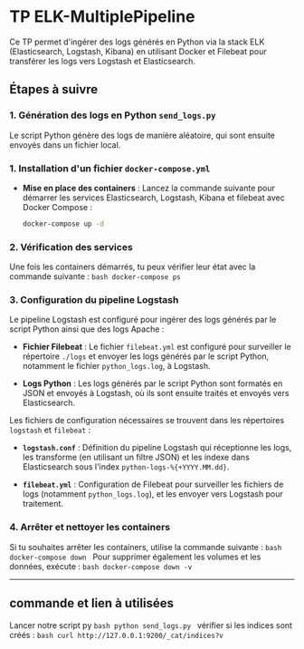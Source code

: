 # TP ELK-MultiplePipeline

Ce TP permet d'ingérer des logs générés en Python via la stack ELK (Elasticsearch, Logstash, Kibana) en utilisant Docker et Filebeat pour transférer les logs vers Logstash et Elasticsearch.

## Étapes à suivre

### 1. Génération des logs en Python `send_logs.py`

Le script Python génère des logs de manière aléatoire, qui sont ensuite envoyés dans un fichier local.


### 1. Installation d'un fichier `docker-compose.yml`

- **Mise en place des containers** : Lancez la commande suivante pour démarrer les services Elasticsearch, Logstash, Kibana et filebeat avec Docker Compose :
    ```bash
    docker-compose up -d 
    ```

### 2. Vérification des services

Une fois les containers démarrés, tu peux vérifier leur état avec la commande suivante :
    ```bash
    docker-compose ps
    ```

### 3. Configuration du pipeline Logstash

Le pipeline Logstash est configuré pour ingérer des logs générés par le script Python ainsi que des logs Apache :

- **Fichier Filebeat** : Le fichier `filebeat.yml` est configuré pour surveiller le répertoire `./logs` et envoyer les logs générés par le script Python, notamment le fichier `python_logs.log`, à Logstash.

- **Logs Python** : Les logs générés par le script Python sont formatés en JSON et envoyés à Logstash, où ils sont ensuite traités et envoyés vers Elasticsearch.

Les fichiers de configuration nécessaires se trouvent dans les répertoires `logstash` et `filebeat` :

- **`logstash.conf`** : Définition du pipeline Logstash qui réceptionne les logs, les transforme (en utilisant un filtre JSON) et les indexe dans Elasticsearch sous l'index `python-logs-%{+YYYY.MM.dd}`.
  
- **`filebeat.yml`** : Configuration de Filebeat pour surveiller les fichiers de logs (notamment `python_logs.log`), et les envoyer vers Logstash pour traitement.


### 4. Arrêter et nettoyer les containers

Si tu souhaites arrêter les containers, utilise la commande suivante :
    ```bash
    docker-compose down
    ```
Pour supprimer également les volumes et les données, exécute :
    ```bash
    docker-compose down -v
    ```

---

## commande et lien à utilisées
Lancer notre script py
    ```bash
        python send_logs.py
    ```
vérifier si les indices sont créés :
    ```bash
     curl http://127.0.0.1:9200/_cat/indices?v 
    ```
